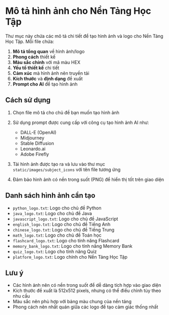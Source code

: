 # Mô tả hình ảnh cho Nền Tảng Học Tập

Thư mục này chứa các mô tả chi tiết để tạo hình ảnh và logo cho Nền Tảng Học Tập. Mỗi file chứa:

1. **Mô tả tổng quan** về hình ảnh/logo
2. **Phong cách** thiết kế
3. **Màu sắc chính** với mã màu HEX
4. **Yếu tố thiết kế** chi tiết
5. **Cảm xúc** mà hình ảnh nên truyền tải
6. **Kích thước** và **định dạng** đề xuất
7. **Prompt cho AI** để tạo hình ảnh

## Cách sử dụng

1. Chọn file mô tả cho chủ đề bạn muốn tạo hình ảnh
2. Sử dụng prompt được cung cấp với công cụ tạo hình ảnh AI như:
   - DALL-E (OpenAI)
   - Midjourney
   - Stable Diffusion
   - Leonardo.ai
   - Adobe Firefly

3. Tải hình ảnh được tạo ra và lưu vào thư mục `static/images/subject_icons` với tên file tương ứng
4. Đảm bảo hình ảnh có nền trong suốt (PNG) để hiển thị tốt trên giao diện

## Danh sách hình ảnh cần tạo

- `python_logo.txt`: Logo cho chủ đề Python
- `java_logo.txt`: Logo cho chủ đề Java
- `javascript_logo.txt`: Logo cho chủ đề JavaScript
- `english_logo.txt`: Logo cho chủ đề Tiếng Anh
- `chinese_logo.txt`: Logo cho chủ đề Tiếng Trung
- `math_logo.txt`: Logo cho chủ đề Toán học
- `flashcard_logo.txt`: Logo cho tính năng Flashcard
- `memory_bank_logo.txt`: Logo cho tính năng Memory Bank
- `quiz_logo.txt`: Logo cho tính năng Quiz
- `platform_logo.txt`: Logo chính cho Nền Tảng Học Tập

## Lưu ý

- Các hình ảnh nên có nền trong suốt để dễ dàng tích hợp vào giao diện
- Kích thước đề xuất là 512x512 pixels, nhưng có thể điều chỉnh tùy theo nhu cầu
- Màu sắc nên phù hợp với bảng màu chung của nền tảng
- Phong cách nên nhất quán giữa các logo để tạo cảm giác thống nhất
